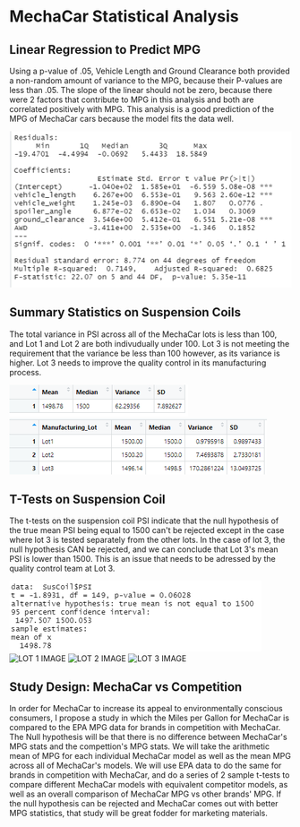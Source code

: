 # MechaCar Statistical Analysis

## Linear Regression to Predict MPG
Using a p-value of .05, Vehicle Length and Ground Clearance both provided a non-random amount of variance to the MPG, because their P-values are less than .05. The slope of the linear should not be zero, because there were 2 factors that contribute to MPG in this analysis and both are correlated positively with MPG. This analysis is a good prediction of the MPG of MechaCar cars because the model fits the data well.

![DELIVERABLE 1 IMAGE](https://github.com/AbeSchnake/MechaCar_Statistical_Analysis/blob/main/Images/Deliverable_1.png)

## Summary Statistics on Suspension Coils
The total variance in PSI across all of the MechaCar lots is less than 100, and Lot 1 and Lot 2 are both indivudually under 100. Lot 3 is not meeting the requirement that the variance be less than 100 however, as its variance is higher. Lot 3 needs to improve the quality control in its manufacturing process.

![TOTAL IMAGE](https://github.com/AbeSchnake/MechaCar_Statistical_Analysis/blob/main/Images/Total.png)
![LOT IMAGE](https://github.com/AbeSchnake/MechaCar_Statistical_Analysis/blob/main/Images/Lot.png)

## T-Tests on Suspension Coil
The t-tests on the suspension coil PSI indicate that the null hypothesis of the true mean PSI being equal to 1500 can't be rejected except in the case where lot 3 is tested separately from the other lots. In the case of lot 3, the null hypothesis CAN be rejected, and we can conclude that Lot 3's mean PSI is lower than 1500. This is an issue that needs to be adressed by the quality control team at Lot 3.

![TOTAL IMAGE](https://github.com/AbeSchnake/MechaCar_Statistical_Analysis/blob/main/Images/Total_ttest.png)
![LOT 1 IMAGE]()
![LOT 2 IMAGE]()
![LOT 3 IMAGE]()
## Study Design: MechaCar vs Competition
In order for MechaCar to increase its appeal to environmentally conscious consumers, I propose a study in which the Miles per Gallon for MechaCar is compared to the EPA MPG data for brands in competition with MechaCar. The Null hypothesis will be that there is no difference between MechaCar's MPG stats and the compettion's MPG stats. We will take the arithmetic mean of MPG for each individual MechaCar model as well as the mean MPG across all of MechaCar's models. We will use EPA data to do the same for brands in competition with MechaCar, and do a series of 2 sample t-tests to compare different MechaCar models with equivalent competitor models, as well as an overall comparison of MechaCar MPG vs other brands' MPG. If the null hypothesis can be rejected and MechaCar comes out with better MPG statistics, that study will be great fodder for marketing materials.
